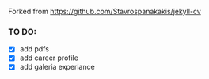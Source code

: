 Forked from https://github.com/Stavrospanakakis/jekyll-cv

### TO DO:
 - [x] add pdfs
 - [x] add career profile
 - [x] add galeria experiance